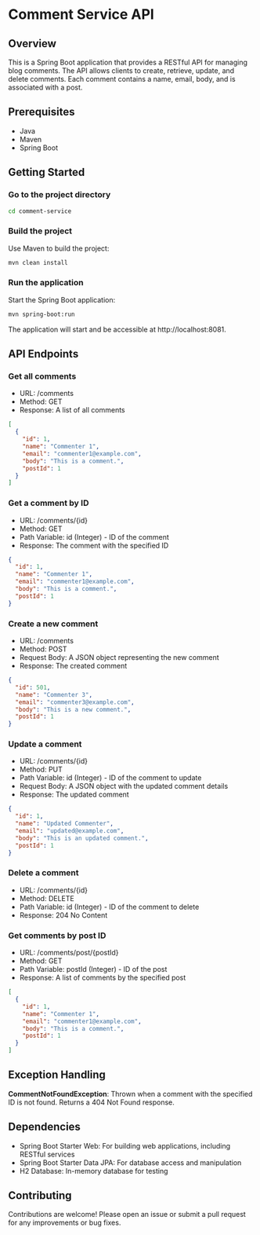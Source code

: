 # Comment Service API

## Overview

This is a Spring Boot application that provides a RESTful API for managing blog comments. The API allows clients to
create,
retrieve, update, and delete comments. Each comment contains a name, email, body, and is associated with a post.

## Prerequisites

- Java
- Maven
- Spring Boot

## Getting Started

### Go to the project directory

```bash
cd comment-service
```

### Build the project

Use Maven to build the project:

```bash
mvn clean install
```

### Run the application

Start the Spring Boot application:

```bash
mvn spring-boot:run
```

The application will start and be accessible at http://localhost:8081.

## API Endpoints

### Get all comments

- URL: /comments
- Method: GET
- Response: A list of all comments

```json
[
  {
    "id": 1,
    "name": "Commenter 1",
    "email": "commenter1@example.com",
    "body": "This is a comment.",
    "postId": 1
  }
]
```

### Get a comment by ID

- URL: /comments/{id}
- Method: GET
- Path Variable: id (Integer) - ID of the comment
- Response: The comment with the specified ID

```json
{
  "id": 1,
  "name": "Commenter 1",
  "email": "commenter1@example.com",
  "body": "This is a comment.",
  "postId": 1
}
```

### Create a new comment

- URL: /comments
- Method: POST
- Request Body: A JSON object representing the new comment
- Response: The created comment

```json
{
  "id": 501,
  "name": "Commenter 3",
  "email": "commenter3@example.com",
  "body": "This is a new comment.",
  "postId": 1
}
```

### Update a comment

- URL: /comments/{id}
- Method: PUT
- Path Variable: id (Integer) - ID of the comment to update
- Request Body: A JSON object with the updated comment details
- Response: The updated comment

```json
{
  "id": 1,
  "name": "Updated Commenter",
  "email": "updated@example.com",
  "body": "This is an updated comment.",
  "postId": 1
}
```

### Delete a comment

- URL: /comments/{id}
- Method: DELETE
- Path Variable: id (Integer) - ID of the comment to delete
- Response: 204 No Content

### Get comments by post ID

- URL: /comments/post/{postId}
- Method: GET
- Path Variable: postId (Integer) - ID of the post
- Response: A list of comments by the specified post

```json
[
  {
    "id": 1,
    "name": "Commenter 1",
    "email": "commenter1@example.com",
    "body": "This is a comment.",
    "postId": 1
  }
]
```

## Exception Handling

**CommentNotFoundException**: Thrown when a comment with the specified ID is not found. Returns a 404 Not Found
response.

## Dependencies

- Spring Boot Starter Web: For building web applications, including RESTful services
- Spring Boot Starter Data JPA: For database access and manipulation
- H2 Database: In-memory database for testing

## Contributing

Contributions are welcome! Please open an issue or submit a pull request for any improvements or bug fixes.
